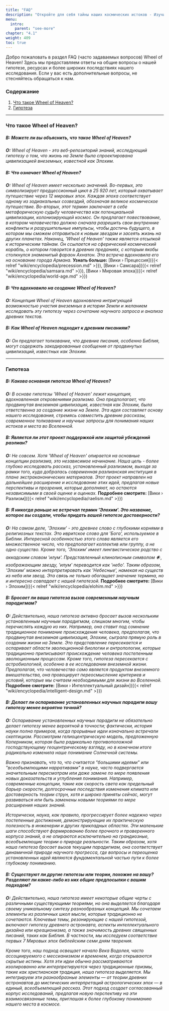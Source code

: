 ```yaml
---
title: "FAQ"
description: "Откройте для себя тайны наших космических истоков - Изучите страницу часто задаваемых вопросов Wheel of Heaven, чтобы погрузиться в интригующие вопросы и ответы о жизни на Земле, наших внеземных связях и глубоких познаниях из древних текстов. Присоединяйтесь к нам в путешествии сквозь время и пространство, когда мы раскрываем секреты гипотезы Элохим и её влияние на историю человечества. Ваше стремление к знаниям и пониманию нашего места во Вселенной начинается здесь!"
menu:
  intro:
    parent: "see-more"
chapter: "4.1"
weight: 409
toc: true
---
```


Добро пожаловать в раздел FAQ (часто задаваемых вопросов) Wheel of Heaven! Здесь мы предоставляем ответы на общие вопросы о нашей гипотезе, ресурсах и более широких последствиях нашего исследования. Если у вас есть дополнительные вопросы, не стесняйтесь обращаться к нам.

### Содержание
1. [Что такое Wheel of Heaven?](#что-такое-wheel-of-heaven)
2. [Гипотеза](#гипотеза)

---

### Что такое Wheel of Heaven?

##### В: Можете ли вы объяснить, что такое Wheel of Heaven?
_**О:** Wheel of Heaven - это веб-репозиторий знаний, исследующий гипотезу о том, что жизнь на Земле была спроектирована цивилизацией внеземных, известной как Элохим._

##### В: Что означает Wheel of Heaven?
_**О:** Wheel of Heaven имеет несколько значений. Во-первых, это символизирует предцессионный цикл в 25 920 лет, который охватывает путешествие через 12 мировых эпох. Каждая эпоха соответствует одному из зодиакальных созвездий, обозначая великое космическое путешествие. Во-вторых, этот термин заключает в себе метафорическую судьбу человечества как потенциальной цивилизации, колонизирующей космос. Он предлагает повествование, в котором человечество должно сначала разрешить свои внутренние конфликты и разрушительные импульсы, чтобы достичь будущего, в котором мы сможем отправиться к новым звездам и засеять жизнь на других планетах. Наконец, 'Wheel of Heaven' также является отсылкой к историческим тайнам. Он ссылается на сферический космический корабль, о котором говорится в древних преданиях, с которым якобы столкнулся знаменитый фараон Ахнатон. Эта встреча вдохновила его на основание города Армана._ **Узнать больше:**  [Вики › Прецессия]({{< relref "wiki/encyclopedia/precession.md" >}}), [Вики › Самсара]({{< relref "wiki/encyclopedia/samsara.md" >}}), [Вики › Мировая эпоха]({{< relref "wiki/encyclopedia/world-age.md" >}})

##### В: Что вдохновило на создание Wheel of Heaven?
_**О:** Концепция Wheel of Heaven вдохновлена интригующей возможностью участия внеземных в истории Земли и желанием исследовать эту гипотезу через сочетание научного запроса и анализа древних текстов._

##### В: Как Wheel of Heaven подходит к древним писаниям?
_**О:** Он предлагает толкование, что древние писания, особенно Библия, могут содержать закодированные сообщения от продвинутых цивилизаций, известных как Элохим._

---

### Гипотеза

##### В: Какова основная гипотеза Wheel of Heaven?
_**О:** В основе гипотезы 'Wheel of Heaven' лежит концепция, вдохновленная откровениями раэлизма. Она предполагает, что продвинутая внеземная цивилизация, известная как Элохим, была ответственна за создание жизни на Земле. Эта идея составляет основу нашего исследования, стремясь совместить древние рассказы, современное толкование и научные запросы для понимания наших истоков и места во Вселенной._

##### В: Является ли этот проект поддержкой или защитой убеждений раэлиан?
_**О:** Не совсем. Хотя 'Wheel of Heaven' опирается на основные концепции раэлизма, это независимое начинание. Наша цель - более глубоко исследовать рассказ, установленный раэлизмом, выходя за рамки того, куда добралась современная раэлианская институция в плане экстраканонических материалов. Этот проект направлен на дальнейшее расширение и исследование этих идей, предлагая новые перспективы и прозрения, которые дополняют, но остаются независимыми в своей оценке и оценках._ **Подробнее смотрите:** [Вики › Раэлизм]({{< relref "wiki/encyclopedia/raelism.md" >}})

##### В: Я никогда раньше не встречал термин 'Элохим'. Это название, которое вы создали, чтобы придать вашей гипотезе достоверности?
_**О:** На самом деле, 'Элохим' - это древнее слово с глубокими корнями в религиозных текстах. Это ивритское слово для 'Бога', используемое в Библии. Интересной особенностью этого слова является его множественное число, что предполагает коллектив или группу, а не одно существо. Кроме того, 'Элохим' имеет лингвистическое родство с аккадским словом 'илум'. Представленный клинописным символом 𒀭, изображающим звезду, 'илум' переводится как 'небо'. Таким образом, 'Элохим' можно интерпретировать как 'Небесные', намекая на существ из неба или звезд. Эта связь не только обогащает значение термина, но и интересно совпадает с нашей гипотезой._ **Подробнее смотрите:** [Вики › Элохим]({{< relref "wiki/encyclopedia/elohim.md" >}})

##### В: Бросает ли ваша гипотеза вызов современным научным парадигмам?
_**О:** Действительно, наша гипотеза активно бросает вызов нескольким установленным научным парадигмам, слишком многим, чтобы перечислять каждую из них. Например, она ставит под сомнение традиционное понимание происхождения человека, предполагая, что продвинутая внеземная цивилизация, Элохим, сыграла прямую роль в создании жизни на Земле. Это представление пересекается и оспаривает области эволюционной биологии и антропологии, которые традиционно приписывают происхождение человека постепенным эволюционным процессам. Кроме того, гипотеза пересекается с астробиологией, особенно в ее исследовании внеземной жизни. Предполагая, что человечество само является продуктом внеземного вмешательства, она провоцирует переосмысление критериев и условий, которые мы считаем необходимыми для жизни во Вселенной._ **Подробнее смотрите:** [Вики › Интеллектуальный дизайн]({{< relref "wiki/encyclopedia/intelligent-design.md" >}})

##### В: Делает ли оспаривание установленных научных парадигм вашу гипотезу менее вероятно точной?

_**О:** Оспаривание установленных научных парадигм не обязательно делает гипотезу менее вероятной в точности; фактически, история науки полна примеров, когда прорывные идеи изначально встречали скептицизм. Рассмотрим гелиоцентрическую модель, предложенную Коперником, которая была радикально противоположной господствующему геоцентрическому взгляду, но в конечном итоге радикально изменила наше понимание Солнечной системы._

_Важно признавать, что то, что считается "большими идеями" или "всеобъемлющими нарративами" в науке, часто подвергается значительным пересмотрам или даже замене по мере появления новых доказательств и углубления понимания. Например, современные концепции, такие как скорость света как предельный барьер скорости, долгосрочные последствия изменения климата или достоверность теории струн, хотя и широко приняты сейчас, могут развиваться или быть заменены новыми теориями по мере расширения наших знаний._

_Исторически, наука, как правило, прогрессирует более надежно через постепенные достижения, демонстрирующие их практическую полезность в инженерии и других прикладных областях. Эти маленькие шаги способствуют формированию более прочного и проверенного корпуса знаний, а не опираются исключительно на грандиозные, всеобъемлющие теории о природе реальности. Таким образом, хотя наша гипотеза бросает вызов текущим парадигмам, она соответствует динамичной природе научного прогресса, где вопросы и переоценка установленных идей являются фундаментальной частью пути к более глубокому пониманию._

##### В: Существуют ли другие гипотезы или теории, похожие на вашу? Разделяют ли какие-либо из них общие предпосылки с вашим подходом?

_**О:** Действительно, наша гипотеза имеет некоторые общие черты с различными существующими теориями, но она выделяется благодаря своему уникальному синтезу разнообразных концепций. Мы сочетаем элементы из различных школ мысли, которые традиционно не сочетаются. Ключевые темы, резонирующие с нашей гипотезой, включают гипотезу древнего астронавта, аспекты интеллектуального дизайна или креационизма, а также значимость древних священных писаний, таких как Библия. В частности, мы исследуем соответствие первых 7 Мировых эпох библейским семи дням творения._

_Кроме того, наш подход освещает начало Века Водолея, часто ассоциируемого с мессианизмом и временем, когда открываются скрытые истины. Хотя эти идеи обычно рассматриваются изолированно или интерпретируются через традиционные призмы, такие как христианская традиция, наша гипотеза выделяется. Мы интегрируем эти разнообразные элементы — от теории древних астронавтов до мистических интерпретаций астрологических эпох — в единый, всеобъемлющий рассказ. Этот подход создает согласованный корпус исследований, предлагая новую перспективу на эти взаимосвязанные темы, приглашая к более глубокому пониманию нашего места в космосе._

